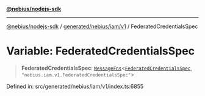 [**@nebius/nodejs-sdk**](../../../../../README.md)

---

[@nebius/nodejs-sdk](../../../../../README.md) / [generated/nebius/iam/v1](../README.md) / FederatedCredentialsSpec

# Variable: FederatedCredentialsSpec

> **FederatedCredentialsSpec**: [`MessageFns`](../../../../../runtime/protos/core/interfaces/MessageFns.md)\<[`FederatedCredentialsSpec`](../interfaces/FederatedCredentialsSpec.md), `"nebius.iam.v1.FederatedCredentialsSpec"`\>

Defined in: src/generated/nebius/iam/v1/index.ts:6855
